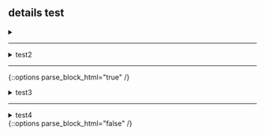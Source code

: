 ## details test

<details><summary></summary>test1<div>
Syntax highlighted code block

# Header 1
## Header 2
### Header 3

- Bulleted
- List

1. Numbered
2. List

**Bold** and _Italic_ and `Code` text

[Link](url) and ![Image](src)

| $x$ | $y$ |
| :-: | :-: |
| $1$ | $2$ |

```markdown
Syntax highlighted code block

# Header 1
## Header 2
### Header 3

- Bulleted
- List

1. Numbered
2. List

**Bold** and _Italic_ and `Code` text

[Link](url) and ![Image](src)

| $x$ | $y$ |
| :-: | :-: |
| $1$ | $2$ |
```
</diV></details>

***

<details><summary markdown="span">test2</summary><div>
Syntax highlighted code block

# Header 1
## Header 2
### Header 3

- Bulleted
- List

1. Numbered
2. List

**Bold** and _Italic_ and `Code` text

[Link](url) and ![Image](src)

| $x$ | $y$ |
| :-: | :-: |
| $1$ | $2$ |

```markdown
Syntax highlighted code block

# Header 1
## Header 2
### Header 3

- Bulleted
- List

1. Numbered
2. List

**Bold** and _Italic_ and `Code` text

[Link](url) and ![Image](src)

| $x$ | $y$ |
| :-: | :-: |
| $1$ | $2$ |
```
</diV></details>

***

{::options parse_block_html="true" /}

<details><summary>test3</summary><div>
Syntax highlighted code block

# Header 1
## Header 2
### Header 3

- Bulleted
- List

1. Numbered
2. List

**Bold** and _Italic_ and `Code` text

[Link](url) and ![Image](src)

| $x$ | $y$ |
| :-: | :-: |
| $1$ | $2$ |

```markdown
Syntax highlighted code block

# Header 1
## Header 2
### Header 3

- Bulleted
- List

1. Numbered
2. List

**Bold** and _Italic_ and `Code` text

[Link](url) and ![Image](src)

| $x$ | $y$ |
| :-: | :-: |
| $1$ | $2$ |
```
</diV></details>

***

<details><summary markdown="span">test4</summary><div>
Syntax highlighted code block

# Header 1
## Header 2
### Header 3

- Bulleted
- List

1. Numbered
2. List

**Bold** and _Italic_ and `Code` text

[Link](url) and ![Image](src)

| $x$ | $y$ |
| :-: | :-: |
| $1$ | $2$ |

```markdown
Syntax highlighted code block

# Header 1
## Header 2
### Header 3

- Bulleted
- List

1. Numbered
2. List

**Bold** and _Italic_ and `Code` text

[Link](url) and ![Image](src)

| $x$ | $y$ |
| :-: | :-: |
| $1$ | $2$ |
```
</diV></details>
{::options parse_block_html="false" /}
